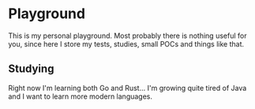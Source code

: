 # Playground

This is my personal playground. Most probably there is nothing useful for you,
since here I store my tests, studies, small POCs and things like that.

## Studying 
Right now I'm learning both Go and Rust... I'm growing quite tired of Java and
I want to learn more modern languages.
